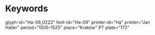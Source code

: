 # Keywords
glyph-id="Ha-09_0222"
font-id="Ha-09"
printer-id="Ha"
printer="Jan Haller"
period="1505–1525"
place="Kraków"
PT plate="172"
